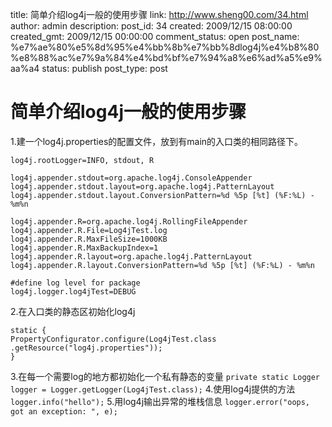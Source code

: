 title: 简单介绍log4j一般的使用步骤
link: http://www.sheng00.com/34.html
author: admin
description: 
post_id: 34
created: 2009/12/15 08:00:00
created_gmt: 2009/12/15 00:00:00
comment_status: open
post_name: %e7%ae%80%e5%8d%95%e4%bb%8b%e7%bb%8dlog4j%e4%b8%80%e8%88%ac%e7%9a%84%e4%bd%bf%e7%94%a8%e6%ad%a5%e9%aa%a4
status: publish
post_type: post

# 简单介绍log4j一般的使用步骤

1.建一个log4j.properties的配置文件，放到有main的入口类的相同路径下。 
    
    
    log4j.rootLogger=INFO, stdout, R
    
    log4j.appender.stdout=org.apache.log4j.ConsoleAppender
    log4j.appender.stdout.layout=org.apache.log4j.PatternLayout
    log4j.appender.stdout.layout.ConversionPattern=%d %5p [%t] (%F:%L) - %m%n
    
    log4j.appender.R=org.apache.log4j.RollingFileAppender
    log4j.appender.R.File=Log4jTest.log
    log4j.appender.R.MaxFileSize=1000KB
    log4j.appender.R.MaxBackupIndex=1
    log4j.appender.R.layout=org.apache.log4j.PatternLayout
    log4j.appender.R.layout.ConversionPattern=%d %5p [%t] (%F:%L) - %m%n
    
    #define log level for package
    log4j.logger.log4jTest=DEBUG
    

2.在入口类的静态区初始化log4j 
    
    
    static {
    PropertyConfigurator.configure(Log4jTest.class
    .getResource("log4j.properties"));
    }
    

3.在每一个需要log的地方都初始化一个私有静态的变量 `private static Logger logger = Logger.getLogger(Log4jTest.class);` 4.使用log4j提供的方法 `logger.info("hello");` 5.用log4j输出异常的堆栈信息 `logger.error("oops, got an exception: ", e);`